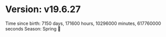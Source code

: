 # Version: v19.6.27
Time since birth: 7150 days, 171600 hours, 10296000 minutes, 617760000 seconds
Season: Spring 🌸
